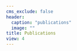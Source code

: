 ```yaml
---
cms_exclude: false
header:
  caption: "publications"
  image: ""
title: Publications
view: 4
---
```

